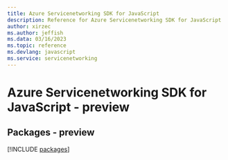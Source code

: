 ```yaml
---
title: Azure Servicenetworking SDK for JavaScript
description: Reference for Azure Servicenetworking SDK for JavaScript
author: xirzec
ms.author: jeffish
ms.data: 03/16/2023
ms.topic: reference
ms.devlang: javascript
ms.service: servicenetworking
---
```

# Azure Servicenetworking SDK for JavaScript - preview
## Packages - preview
[!INCLUDE [packages](servicenetworking-index.md)]
